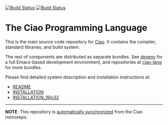 [![Build Status](https://travis-ci.org/ciao-lang/ciao.svg)](https://travis-ci.org/ciao-lang/ciao)
[![Build Status](https://ci.appveyor.com/api/projects/status/fu2eb23je22xc228?svg=true)](https://ci.appveyor.com/project/jfmc/ciao)

# The Ciao Programming Language

This is the main source code repository for
[Ciao](https://ciao-lang.org). It contains the compiler, standard
libraries, and build system. 

The rest of components are distributed as separate bundles. See
[devenv](https://github.com/ciao-lang/devenv) for a full Emacs-based
development environment, and repositories at
[ciao-lang](https://github.com/ciao-lang) for more bundles.

Please find detailed system description and installation instructions
at:

  - [README](core/README.md)
  - [INSTALLATION](core/INSTALLATION)
  - [INSTALLATION_Win32](core/INSTALLATION_Win32)


---
**NOTE**: This repository is [automatically synchronized](https://github.com/ciao-lang/ciao-distro-tools) from the Ciao monorepo.

